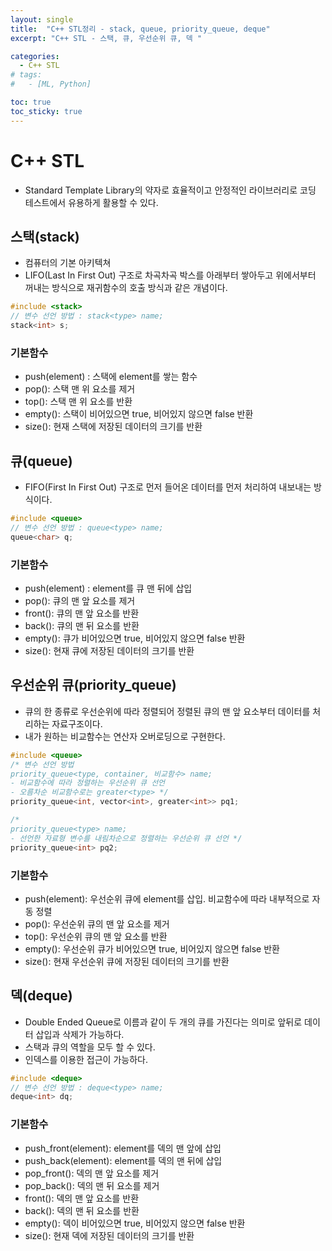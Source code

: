 ```yaml
---
layout: single
title:  "C++ STL정리 - stack, queue, priority_queue, deque"
excerpt: "C++ STL - 스택, 큐, 우선순위 큐, 덱 "

categories:
  - C++ STL
# tags:
#   - [ML, Python]

toc: true
toc_sticky: true
---
```


# C++ STL
- Standard Template Library의 약자로 효율적이고 안정적인 라이브러리로 코딩 테스트에서 유용하게 활용할 수 있다.

## 스택(stack)
- 컴퓨터의 기본 아키텍쳐
- LIFO(Last In First Out) 구조로 차곡차곡 박스를 아래부터 쌓아두고 위에서부터 꺼내는 방식으로 재귀함수의 호출 방식과 같은 개념이다.

```c
#include <stack>
// 변수 선언 방법 : stack<type> name;
stack<int> s;
```

### 기본함수

- push(element) : 스택에 element를 쌓는 함수
- pop(): 스택 맨 위 요소를 제거
- top(): 스택 맨 위 요소를 반환
- empty(): 스택이 비어있으면 true, 비어있지 않으면  false 반환
- size(): 현재 스택에 저장된 데이터의 크기를 반환

## 큐(queue)
- FIFO(First In First Out) 구조로 먼저 들어온 데이터를 먼저 처리하여 내보내는 방식이다.

```c
#include <queue>
// 변수 선언 방법 : queue<type> name;
queue<char> q;
```

### 기본함수

- push(element) : element를 큐 맨 뒤에 삽입
- pop(): 큐의 맨 앞 요소를 제거
- front(): 큐의 맨 앞 요소를 반환
- back(): 큐의 맨 뒤 요소를 반환
- empty(): 큐가 비어있으면 true, 비어있지 않으면  false 반환
- size(): 현재 큐에 저장된 데이터의 크기를 반환

## 우선순위 큐(priority_queue)
- 큐의 한 종류로 우선순위에 따라 정렬되어 정렬된 큐의 맨 앞 요소부터 데이터를 처리하는 자료구조이다.
- 내가 원하는 비교함수는 연산자 오버로딩으로 구현한다.

```c
#include <queue>
/* 변수 선언 방법 
priority_queue<type, container, 비교함수> name;
- 비교함수에 따라 정렬하는 우선순위 큐 선언
- 오름차순 비교함수로는 greater<type> */
priority_queue<int, vector<int>, greater<int>> pq1;

/*
priority_queue<type> name;
- 선언한 자료형 변수를 내림차순으로 정렬하는 우선순위 큐 선언 */
priority_queue<int> pq2;

```

### 기본함수
- push(element): 우선순위 큐에 element를 삽입. 비교함수에 따라 내부적으로 자동 정렬
- pop(): 우선순위 큐의 맨 앞 요소를 제거
- top(): 우선순위 큐의 맨 앞 요소를 반환
- empty(): 우선순위 큐가 비어있으면 true, 비어있지 않으면 false 반환
- size(): 현재 우선순위 큐에 저장된 데이터의 크기를 반환

## 덱(deque)
- Double Ended Queue로 이름과 같이 두 개의 큐를 가진다는 의미로 앞뒤로 데이터 삽입과 삭제가 가능하다.
- 스택과 큐의 역할을 모두 할 수 있다.
- 인덱스를 이용한 접근이 가능하다.

```c
#include <deque>
// 변수 선언 방법 : deque<type> name;
deque<int> dq;
```

### 기본함수
- push_front(element): element를 덱의 맨 앞에 삽입
- push_back(element): element를 덱의 맨 뒤에 삽입
- pop_front(): 덱의 맨 앞 요소를 제거
- pop_back(): 덱의 맨 뒤 요소를 제거
- front(): 덱의 맨 앞 요소를 반환
- back(): 덱의 맨 뒤 요소를 반환
- empty(): 덱이 비어있으면 true, 비어있지 않으면  false 반환
- size(): 현재 덱에 저장된 데이터의 크기를 반환




